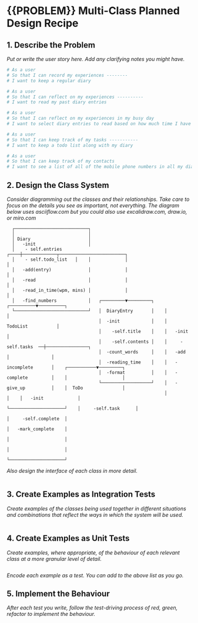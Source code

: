 # {{PROBLEM}} Multi-Class Planned Design Recipe

## 1. Describe the Problem

_Put or write the user story here. Add any clarifying notes you might have._

```python
# As a user
# So that I can record my experiences --------
# I want to keep a regular diary

# As a user
# So that I can reflect on my experiences ----------
# I want to read my past diary entries

# As a user
# So that I can reflect on my experiences in my busy day
# I want to select diary entries to read based on how much time I have and my reading speed ----------

# As a user
# So that I can keep track of my tasks -----------
# I want to keep a todo list along with my diary

# As a user
# So that I can keep track of my contacts
# I want to see a list of all of the mobile phone numbers in all my diary entries ------------
```

## 2. Design the Class System

_Consider diagramming out the classes and their relationships. Take care to
focus on the details you see as important, not everything. The diagram below
uses asciiflow.com but you could also use excalidraw.com, draw.io, or miro.com_

```
  ┌────────────────────────────┐
  │                            │
  │ Diary                      │
  │   -init                    │
  │    - self.entries     ┌────┼─────────────┬─────────────────────────┐
  │    - self.todo_list   │    │             │                         │
  │   -add(entry)              │             │                         │
  │   -read                    │             │                         │
  │   -read_in_time(wpm, mins) │             │                         │
  │   -find_numbers            │   ┌─────────▼─────────┐    ┌──────────▼──────────┐
  └────────────────────────────┘   │  DiaryEntry       │    │                     │
                                   │  -init            │    │  TodoList           │
                                   │    -self.title    │    │   -init             │
                                   │    -self.contents │    │     - self.tasks  ──┼────────────────┐
                                   │  -count_words     │    │   -add              │                │
                                   │  -reading_time    │    │   -incomplete       │    ┌───────────▼─────────┐
                                   │  -format          │    │   -complete         │    │                     │
                                   └───────────────────┘    │   -give_up          │    │  ToDo               │
                                                            │                     │    │   -init             │
                                                            └─────────────────────┘    │     -self.task      │
                                                                                       │     -self.complete  │
                                                                                       │   -mark_complete    │
                                                                                       │                     │
                                                                                       │                     │
                                                                                       └─────────────────────┘

```

_Also design the interface of each class in more detail._

```python

```

## 3. Create Examples as Integration Tests

_Create examples of the classes being used together in different situations and
combinations that reflect the ways in which the system will be used._

```python

```

## 4. Create Examples as Unit Tests

_Create examples, where appropriate, of the behaviour of each relevant class at
a more granular level of detail._

```python

```

_Encode each example as a test. You can add to the above list as you go._

## 5. Implement the Behaviour

_After each test you write, follow the test-driving process of red, green,
refactor to implement the behaviour._